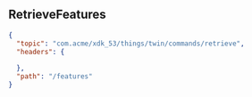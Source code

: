 ## RetrieveFeatures

```json
{
  "topic": "com.acme/xdk_53/things/twin/commands/retrieve",
  "headers": {
    
  },
  "path": "/features"
}
```
